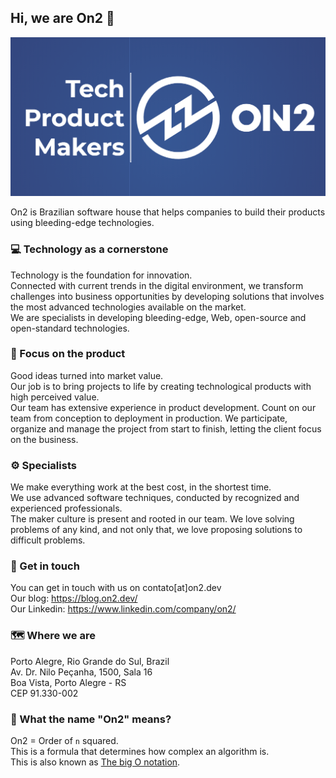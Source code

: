 ## Hi, we are On2 👋

![On2 Logo and slogan - Tech Product Makers](https://github.com/on2-dev/.github/blob/master/profile/on2-dev.png)

On2 is Brazilian software house that helps companies to build their products using bleeding-edge technologies.

### 💻 Technology as a cornerstone
Technology is the foundation for innovation.  
Connected with current trends in the digital environment, we transform challenges into business opportunities by developing solutions that involves the most advanced technologies available on the market.  
We are specialists in developing bleeding-edge, Web, open-source and open-standard technologies.

### 🚀 Focus on the product
Good ideas turned into market value.  
Our job is to bring projects to life by creating technological products with high perceived value.  
Our team has extensive experience in product development. Count on our team from conception to deployment in production. We participate, organize and manage the project from start to finish, letting the client focus on the business.

### ⚙️ Specialists
We make everything work at the best cost, in the shortest time.  
We use advanced software techniques, conducted by recognized and experienced professionals.  
The maker culture is present and rooted in our team. We love solving problems of any kind, and not only that, we love proposing solutions to difficult problems.

### 📧 Get in touch
You can get in touch with us on contato[at]on2.dev  
Our blog: https://blog.on2.dev/  
Our Linkedin: https://www.linkedin.com/company/on2/  

### 🗺️ Where we are
Porto Alegre, Rio Grande do Sul, Brazil  
Av. Dr. Nilo Peçanha, 1500, Sala 16  
Boa Vista, Porto Alegre - RS  
CEP 91.330-002

### 🧮 What the name "On2" means?
On2 = Order of `n` squared.  
This is a formula that determines how complex an algorithm is.  
This is also known as [The big O notation](https://en.wikipedia.org/wiki/Big_O_notation).  

